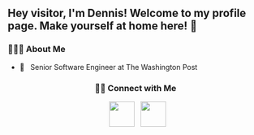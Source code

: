 <h2> Hey visitor, I'm Dennis! Welcome to my profile page. Make yourself at home here! 👋&nbsp</h2>

<h3> 👨🏻‍💻 About Me </h3>

- 🔭 &nbsp; Senior Software Engineer at The Washington Post

<div align="center">
<h3> 🤝🏻 Connect with Me </h3>

<p>
&nbsp; <a href="https://www.linkedin.com/in/dennis-klimenkov/" target="_blank" rel="noopener noreferrer"><img src="https://cdn1.iconfinder.com/data/icons/logotypes/32/square-linkedin-256.png" width="50" /></a>
&nbsp; <a href="mailto:dennis.klimenkov9@gmail.com" target="_blank" rel="noopener noreferrer"><img src="https://cdn1.iconfinder.com/data/icons/google-new-logos-1/32/gmail_new_logo-256.png"  width="50" /></a>
</p>
</div>
